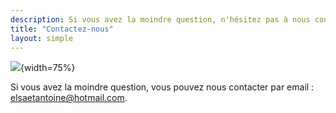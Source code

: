 ```yaml
---
description: Si vous avez la moindre question, n'hésitez pas à nous contacter.
title: "Contactez-nous"
layout: simple
---
```


![](/photo/barbaracox/DSC_5207.jpg){width=75%}

Si vous avez la moindre question, vous pouvez nous contacter par email : [elsaetantoine@hotmail.com](mailto:elsaetantoine@hotmail.com).

